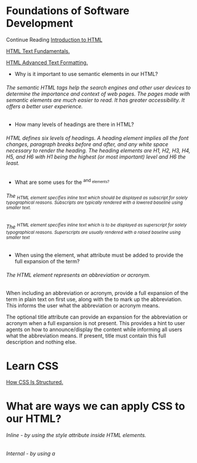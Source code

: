 # Foundations of Software Development

Continue Reading [Introduction to HTML](https://developer.mozilla.org/en-US/docs/Learn/HTML/Introduction_to_HTML)

[HTML Text Fundamentals.](https://developer.mozilla.org/en-US/docs/Learn/HTML/Introduction_to_HTML/HTML_text_fundamentals)

[HTML Advanced Text Formatting.](https://developer.mozilla.org/en-US/docs/Learn/HTML/Introduction_to_HTML/Advanced_text_formatting)

- Why is it important to use semantic elements in our HTML?

###### The semantic HTML tags help the search engines and other user devices to determine the importance and context of web pages. The pages made with semantic elements are much easier to read. It has greater accessibility. It offers a better user experience.

- How many levels of headings are there in HTML?

###### HTML defines six levels of headings. A heading element implies all the font changes, paragraph breaks before and after, and any white space necessary to render the heading. The heading elements are H1, H2, H3, H4, H5, and H6 with H1 being the highest (or most important) level and H6 the least.

- What are some uses for the <sup> and <sub> elements?

###### The <sub> HTML element specifies inline text which should be displayed as subscript for solely typographical reasons. Subscripts are typically rendered with a lowered baseline using smaller text.

###### The <sup> HTML element specifies inline text which is to be displayed as superscript for solely typographical reasons. Superscripts are usually rendered with a raised baseline using smaller text

- When using the <abbr> element, what attribute must be added to provide the full expansion of the term?

###### The <abbr> HTML element represents an abbreviation or acronym.

When including an abbreviation or acronym, provide a full expansion of the term in plain text on first use, along with the <abbr> to mark up the abbreviation. This informs the user what the abbreviation or acronym means.

The optional title attribute can provide an expansion for the abbreviation or acronym when a full expansion is not present. This provides a hint to user agents on how to announce/display the content while informing all users what the abbreviation means. If present, title must contain this full description and nothing else.

# Learn CSS

[How CSS Is Structured.](https://developer.mozilla.org/en-US/docs/Learn/CSS/First_steps/How_CSS_is_structured)

# What are ways we can apply CSS to our HTML?

###### Inline - by using the style attribute inside HTML elements.

###### Internal - by using a <style> element in the <head> section.

###### External - by using a <link> element to link to an external CSS file.

# Why should we avoid using inline styles?

###### Disadvantages of Inline CSS:

Adding CSS rules to each HTML element takes time and makes your HTML structure unorganized. It's difficult to keep up, reuse, and scale.
The size and download time of your page can be affected by styling multiple elements.
Inline styles cannot be used to style pseudo-elements and pseudo-classes. For example, you can style the visited, hover, active, and link colors of an anchor tag using external and internal style sheets.

# Review the block of code below and answer the following questions:

# What is representing the selector?

###### CSS selectors define the pattern to select elements to which a set of CSS rules are then applied.

###### CSS selectors can be grouped into the following categories based on the type of elements they can select.

# Which components are the CSS declarations?

###### Setting CSS properties to specific values is the core function of the CSS language. A property and value pair is called a declaration, and any CSS engine calculates which declarations apply to every single element of a page in order to appropriately lay it out, and to style it.Both properties and values are case-insensitive by default in CSS. The pair is separated by a colon, ':' (U+003A COLON), and white spaces before, between, and after properties and values, but not necessarily inside, are ignored.

<img scr="image/css declaration 201-class02" alt="declaration">

###### There are more than 100 different properties in CSS and a nearly infinite number of different values. Not all pairs of properties and values are allowed and each property defines what are the valid values. When a value is not valid for a given property, the declaration is deemed invalid and is wholly ignored by the CSS engine.

# Which components are considered properties?

h2 {
color: black;
padding: 5px;
}

# Learn JS

Continue reading [JavaScript Basics.](https://developer.mozilla.org/en-US/docs/Learn/Getting_started_with_the_web/JavaScript_basics)Start at “Comments” and read through “Events” section.

# What data type is a sequence of text enclosed in single quote marks?

###### The text data type is called string, because text is a string, or sequence, of characters. In Python, strings are always enclosed in quotations marks, like this: 'Cat' , or this "Cat" .

# List 4 types of JavaScript operators.

###### Assignment operators

An assignment operator assigns a value to its left operand based on the value of its right operand. The simple assignment operator is equal (=), which assigns the value of its right operand to its left operand. That is, x = f() is an assignment expression that assigns the value of f() to x.

###### Arithmetic operators

An arithmetic operator takes numerical values (either literals or variables) as their operands and returns a single numerical value. The standard arithmetic operators are addition (+), subtraction (-), multiplication (\*), and division (/). These operators work as they do in most other programming languages when used with floating point numbers (in particular, note that division by zero produces Infinity). For example:

1 / 2; // 0.5
1 / 2 === 1.0 / 2.0; // this is true
Copy to ClipboardCopy to Clipboard
In addition to the standard arithmetic operations (+, -, \*, /), JavaScript provides the arithmetic operators listed in the following table:

###### String operators

In addition to the comparison operators, which can be used on string values, the concatenation operator (+) concatenates two string values together, returning another string that is the union of the two operand strings.

For example,
console.log("my " + "string"); // console logs the string "my string".
The shorthand assignment operator += can also be used to concatenate strings.

For example,
let mystring = "alpha";
mystring += "bet"; // evaluates to "alphabet" and assigns this value to mystring.

###### Comma operator

The comma operator (,) evaluates both of its operands and returns the value of the last operand. This operator is primarily used inside a for loop, to allow multiple variables to be updated each time through the loop. It is regarded bad style to use it elsewhere, when it is not necessary. Often two separate statements can and should be used instead.

For example, if a is a 2-dimensional array with 10 elements on a side, the following code uses the comma operator to update two variables at once. The code prints the values of the diagonal elements in the array:

const x = [0, 1, 2, 3, 4, 5, 6, 7, 8, 9];
const a = [x, x, x, x, x];

for (let i = 0, j = 9; i <= j; i++, j--) {
// ^
console.log(`a[${i}][${j}]= ${a[i][j]}`);
}

# Describe a real world Problem you could solve with a Function.

###### For example: greeting('Jenny'); //Output // Hello Jenny ! The argument is the value Jenny and you can think of it as name = 'Jenny' . name , the parameter, is the placeholder variable, and Jenny is the value you pass in when you call the function.

# [Making Decisions In Your Code – Conditionals.](https://developer.mozilla.org/en-US/docs/Learn/JavaScript/Building_blocks/conditionals)

# An if statement checks a ** and if it evaluates to \_**, then the code block will execute.

# What is the use of an else if?

###### Conditional Statements

###### Very often when you write code, you want to perform different actions for different decisions.

###### You can use conditional statements in your code to do this.

###### In JavaScript we have the following conditional statements:

###### Use if to specify a block of code to be executed, if a specified condition is true

###### Use else to specify a block of code to be executed, if the same condition is false

###### Use else if to specify a new condition to test, if the first condition is false

###### Use switch to specify many alternative blocks of code to be executed

# List 3 different types of comparison operators.

###### The < (less than), > (greater than), <= (less than or equal), and >= (greater than or equal) comparison, also known as relational, operators compare their operands.

# What is the difference between the logical operator && and ||?

###### The && and || Operators in JavaScript. If applied to boolean values, the && operator only returns true when both of its operands are true (and false in all other cases), while the || operator only returns false when both of its operands are false (and true in all other cases)
